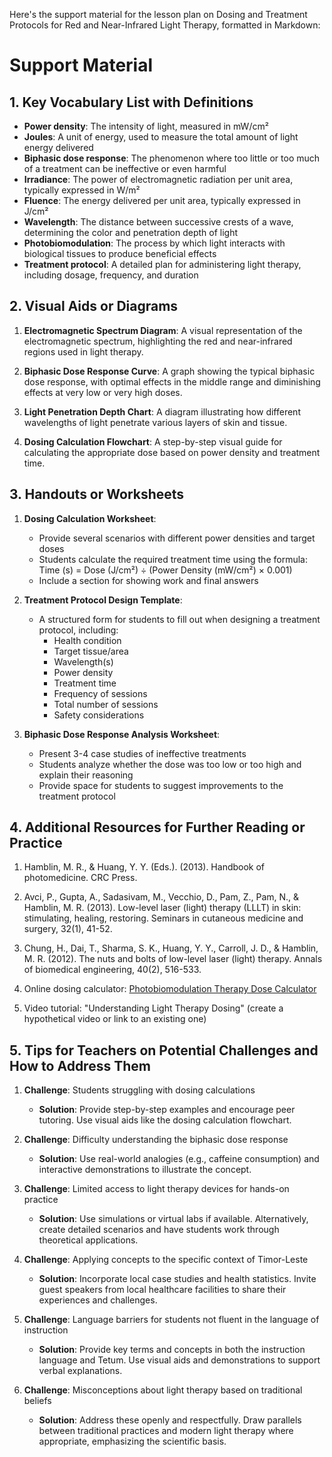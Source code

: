 Here's the support material for the lesson plan on Dosing and Treatment Protocols for Red and Near-Infrared Light Therapy, formatted in Markdown:

# Support Material

## 1. Key Vocabulary List with Definitions

- **Power density**: The intensity of light, measured in mW/cm²
- **Joules**: A unit of energy, used to measure the total amount of light energy delivered
- **Biphasic dose response**: The phenomenon where too little or too much of a treatment can be ineffective or even harmful
- **Irradiance**: The power of electromagnetic radiation per unit area, typically expressed in W/m²
- **Fluence**: The energy delivered per unit area, typically expressed in J/cm²
- **Wavelength**: The distance between successive crests of a wave, determining the color and penetration depth of light
- **Photobiomodulation**: The process by which light interacts with biological tissues to produce beneficial effects
- **Treatment protocol**: A detailed plan for administering light therapy, including dosage, frequency, and duration

## 2. Visual Aids or Diagrams

1. **Electromagnetic Spectrum Diagram**: 
   A visual representation of the electromagnetic spectrum, highlighting the red and near-infrared regions used in light therapy.

2. **Biphasic Dose Response Curve**:
   A graph showing the typical biphasic dose response, with optimal effects in the middle range and diminishing effects at very low or very high doses.

3. **Light Penetration Depth Chart**:
   A diagram illustrating how different wavelengths of light penetrate various layers of skin and tissue.

4. **Dosing Calculation Flowchart**:
   A step-by-step visual guide for calculating the appropriate dose based on power density and treatment time.

## 3. Handouts or Worksheets

1. **Dosing Calculation Worksheet**:
   - Provide several scenarios with different power densities and target doses
   - Students calculate the required treatment time using the formula: Time (s) = Dose (J/cm²) ÷ (Power Density (mW/cm²) × 0.001)
   - Include a section for showing work and final answers

2. **Treatment Protocol Design Template**:
   - A structured form for students to fill out when designing a treatment protocol, including:
     * Health condition
     * Target tissue/area
     * Wavelength(s)
     * Power density
     * Treatment time
     * Frequency of sessions
     * Total number of sessions
     * Safety considerations

3. **Biphasic Dose Response Analysis Worksheet**:
   - Present 3-4 case studies of ineffective treatments
   - Students analyze whether the dose was too low or too high and explain their reasoning
   - Provide space for students to suggest improvements to the treatment protocol

## 4. Additional Resources for Further Reading or Practice

1. Hamblin, M. R., & Huang, Y. Y. (Eds.). (2013). Handbook of photomedicine. CRC Press.

2. Avci, P., Gupta, A., Sadasivam, M., Vecchio, D., Pam, Z., Pam, N., & Hamblin, M. R. (2013). Low-level laser (light) therapy (LLLT) in skin: stimulating, healing, restoring. Seminars in cutaneous medicine and surgery, 32(1), 41-52.

3. Chung, H., Dai, T., Sharma, S. K., Huang, Y. Y., Carroll, J. D., & Hamblin, M. R. (2012). The nuts and bolts of low-level laser (light) therapy. Annals of biomedical engineering, 40(2), 516-533.

4. Online dosing calculator: [Photobiomodulation Therapy Dose Calculator](https://www.mchip.com.au/dose-calculator/)

5. Video tutorial: "Understanding Light Therapy Dosing" (create a hypothetical video or link to an existing one)

## 5. Tips for Teachers on Potential Challenges and How to Address Them

1. **Challenge**: Students struggling with dosing calculations
   - **Solution**: Provide step-by-step examples and encourage peer tutoring. Use visual aids like the dosing calculation flowchart.

2. **Challenge**: Difficulty understanding the biphasic dose response
   - **Solution**: Use real-world analogies (e.g., caffeine consumption) and interactive demonstrations to illustrate the concept.

3. **Challenge**: Limited access to light therapy devices for hands-on practice
   - **Solution**: Use simulations or virtual labs if available. Alternatively, create detailed scenarios and have students work through theoretical applications.

4. **Challenge**: Applying concepts to the specific context of Timor-Leste
   - **Solution**: Incorporate local case studies and health statistics. Invite guest speakers from local healthcare facilities to share their experiences and challenges.

5. **Challenge**: Language barriers for students not fluent in the language of instruction
   - **Solution**: Provide key terms and concepts in both the instruction language and Tetum. Use visual aids and demonstrations to support verbal explanations.

6. **Challenge**: Misconceptions about light therapy based on traditional beliefs
   - **Solution**: Address these openly and respectfully. Draw parallels between traditional practices and modern light therapy where appropriate, emphasizing the scientific basis.